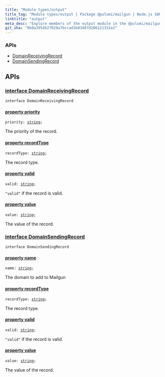 ```yaml
---
title: "Module types/output"
title_tag: "Module types/output | Package @pulumi/mailgun | Node.js SDK"
linktitle: "output"
meta_desc: "Explore members of the output module in the @pulumi/mailgun package."
git_sha: "0b0a3954b27029a7bccad1b03407d206121331e2"
---
```


<!-- WARNING: this page was generated by a tool. Do not edit it by hand. -->
<!-- To change it, please see https://github.com/pulumi/docs/tree/master/tools/tscdocgen. -->






<h3>APIs</h3>
<ul class="api">
    <li><a href="#DomainReceivingRecord"><span class="symbol api"></span>DomainReceivingRecord</a></li>
    <li><a href="#DomainSendingRecord"><span class="symbol api"></span>DomainSendingRecord</a></li>
</ul>




<h2 id="apis">APIs</h2>
<h3 class="pdoc-module-header" id="DomainReceivingRecord" data-link-title="DomainReceivingRecord">
    <a href="https://github.com/pulumi/pulumi-mailgun/blob/0b0a3954b27029a7bccad1b03407d206121331e2/sdk/nodejs/types/output.ts#L7">
        interface <strong>DomainReceivingRecord</strong>
    </a>
</h3>

<pre class="highlight"><code><span class='kr'>interface</span> <span class='nx'>DomainReceivingRecord</span></code></pre>
<h4 class="pdoc-member-header" id="DomainReceivingRecord-priority">
<a class="pdoc-child-name" href="https://github.com/pulumi/pulumi-mailgun/blob/0b0a3954b27029a7bccad1b03407d206121331e2/sdk/nodejs/types/output.ts#L11">property <b>priority</b></a>
</h4>

<pre class="highlight"><code><span class='kd'></span>priority: <span class='kd'><a href='https://developer.mozilla.org/en-US/docs/Web/JavaScript/Reference/Global_Objects/String'>string</a></span>;</code></pre>

The priority of the record.

<h4 class="pdoc-member-header" id="DomainReceivingRecord-recordType">
<a class="pdoc-child-name" href="https://github.com/pulumi/pulumi-mailgun/blob/0b0a3954b27029a7bccad1b03407d206121331e2/sdk/nodejs/types/output.ts#L15">property <b>recordType</b></a>
</h4>

<pre class="highlight"><code><span class='kd'></span>recordType: <span class='kd'><a href='https://developer.mozilla.org/en-US/docs/Web/JavaScript/Reference/Global_Objects/String'>string</a></span>;</code></pre>

The record type.

<h4 class="pdoc-member-header" id="DomainReceivingRecord-valid">
<a class="pdoc-child-name" href="https://github.com/pulumi/pulumi-mailgun/blob/0b0a3954b27029a7bccad1b03407d206121331e2/sdk/nodejs/types/output.ts#L19">property <b>valid</b></a>
</h4>

<pre class="highlight"><code><span class='kd'></span>valid: <span class='kd'><a href='https://developer.mozilla.org/en-US/docs/Web/JavaScript/Reference/Global_Objects/String'>string</a></span>;</code></pre>

`"valid"` if the record is valid.

<h4 class="pdoc-member-header" id="DomainReceivingRecord-value">
<a class="pdoc-child-name" href="https://github.com/pulumi/pulumi-mailgun/blob/0b0a3954b27029a7bccad1b03407d206121331e2/sdk/nodejs/types/output.ts#L23">property <b>value</b></a>
</h4>

<pre class="highlight"><code><span class='kd'></span>value: <span class='kd'><a href='https://developer.mozilla.org/en-US/docs/Web/JavaScript/Reference/Global_Objects/String'>string</a></span>;</code></pre>

The value of the record.

<h3 class="pdoc-module-header" id="DomainSendingRecord" data-link-title="DomainSendingRecord">
    <a href="https://github.com/pulumi/pulumi-mailgun/blob/0b0a3954b27029a7bccad1b03407d206121331e2/sdk/nodejs/types/output.ts#L26">
        interface <strong>DomainSendingRecord</strong>
    </a>
</h3>

<pre class="highlight"><code><span class='kr'>interface</span> <span class='nx'>DomainSendingRecord</span></code></pre>
<h4 class="pdoc-member-header" id="DomainSendingRecord-name">
<a class="pdoc-child-name" href="https://github.com/pulumi/pulumi-mailgun/blob/0b0a3954b27029a7bccad1b03407d206121331e2/sdk/nodejs/types/output.ts#L30">property <b>name</b></a>
</h4>

<pre class="highlight"><code><span class='kd'></span>name: <span class='kd'><a href='https://developer.mozilla.org/en-US/docs/Web/JavaScript/Reference/Global_Objects/String'>string</a></span>;</code></pre>

The domain to add to Mailgun

<h4 class="pdoc-member-header" id="DomainSendingRecord-recordType">
<a class="pdoc-child-name" href="https://github.com/pulumi/pulumi-mailgun/blob/0b0a3954b27029a7bccad1b03407d206121331e2/sdk/nodejs/types/output.ts#L34">property <b>recordType</b></a>
</h4>

<pre class="highlight"><code><span class='kd'></span>recordType: <span class='kd'><a href='https://developer.mozilla.org/en-US/docs/Web/JavaScript/Reference/Global_Objects/String'>string</a></span>;</code></pre>

The record type.

<h4 class="pdoc-member-header" id="DomainSendingRecord-valid">
<a class="pdoc-child-name" href="https://github.com/pulumi/pulumi-mailgun/blob/0b0a3954b27029a7bccad1b03407d206121331e2/sdk/nodejs/types/output.ts#L38">property <b>valid</b></a>
</h4>

<pre class="highlight"><code><span class='kd'></span>valid: <span class='kd'><a href='https://developer.mozilla.org/en-US/docs/Web/JavaScript/Reference/Global_Objects/String'>string</a></span>;</code></pre>

`"valid"` if the record is valid.

<h4 class="pdoc-member-header" id="DomainSendingRecord-value">
<a class="pdoc-child-name" href="https://github.com/pulumi/pulumi-mailgun/blob/0b0a3954b27029a7bccad1b03407d206121331e2/sdk/nodejs/types/output.ts#L42">property <b>value</b></a>
</h4>

<pre class="highlight"><code><span class='kd'></span>value: <span class='kd'><a href='https://developer.mozilla.org/en-US/docs/Web/JavaScript/Reference/Global_Objects/String'>string</a></span>;</code></pre>

The value of the record.


